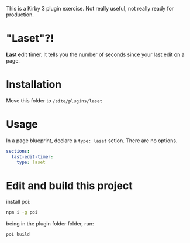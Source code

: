 This is a Kirby 3 plugin exercise. Not really useful, not really ready for production.

# "Laset"?!
**Las**t **e**dit **t**imer. It tells you the number of seconds since your last edit on a page.

# Installation
Move this folder to `/site/plugins/laset`

# Usage
In a page blueprint, declare a `type: laset` setion. There are no options.

```yaml
sections:
  last-edit-timer:
    type: laset
```

# Edit and build this project

install poi:

```bash
npm i -g poi
```

being in the plugin folder folder, run:

```bash
poi build
```
